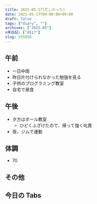 ```yaml
---
title: 2025-05-17[忙しかった]
date: 2025-05-17T00:00:00+09:00
draft: false
tags: ["diary", ""]
archives: ["2025-05"]
n年日記: ["0517"]
slug: 555056
---
```


## 午前

- 一日中雨
- 昨日片付けられなかった勉強を見る
- 子供のプログラミング教室
- 自宅で昼食

## 午後

- 夕方はボール教室
  - ひどくふざけたので、帰って強く叱責
- 夜、ジムで運動

## 体調

- 70

## その他

## 今日の Tabs
